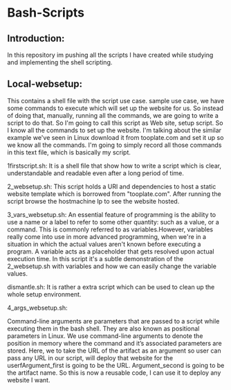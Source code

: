 # Bash-Scripts

Introduction:
-----------------------------
In this repository im pushing all the scripts I have created while studying and implementing the shell scripting. 

Local-websetup:
-----------------------------
This contains a shell file with the script use case. sample use case, we have some commands to execute which will set up the website for us. So instead of doing that, manually, running all the commands, we are going to write a script to do that. So I'm going to call this script as Web site, setup script. So I know all the commands to set up the website.
I'm talking about the similar example we've seen in Linux download it from tooplate.com and set it up so we know all the commands.
I'm going to simply record all those commands in this text file, which is basically my script.

1firstscript.sh: 
It is a shell file that show how to write a script which is clear, understandable and readable even after a long period of time.

2_websetup.sh: 
This script holds a URl and dependencies to host a static website template which is borrowed from "tooplate.com". After running the script browse the hostmachine Ip to see the website hosted.

3_vars_websetup.sh:
An essential feature of programming is the ability to use a name or a label to refer to some other quantity: such as a value, or a command. This is commonly referred to as variables.However, variables really come into use in more advanced programming, when we're in a situation in which the actual values aren't known before executing a program. A variable acts as a placeholder that gets resolved upon actual execution time.
In this script it's a subtle demonstration of the 2_websetup.sh with variables and how we can easily change the variable values.

dismantle.sh:
It is rather a extra script which can be used to clean up the whole setup environment.

4_args_websetup.sh:

Command-line arguments are parameters that are passed to a script while executing them in the bash shell. They are also known as positional parameters in Linux. We use command-line arguments to denote the position in memory where the command and it’s associated parameters are stored.
Here, we to take the URL of the artifact as an argument so user can pass any URL in our script, will deploy that website for the userfArgument_first is going to be the URL. Argument_second is going to be the artifact name.
So this is now a reusable code, I can use it to deploy any website I want.
